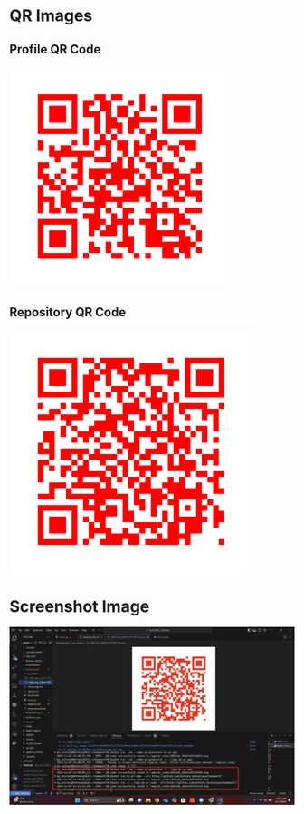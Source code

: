 # QR Images

## Profile QR Code
![Homepage](homepage.png)

## Repository QR Code
![Repository](repository.png)

# Screenshot Image
![Screenshot](screenshot/Screenshot.jpg)